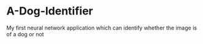 # A-Dog-Identifier
My first neural network application which can identify whether the image is of a dog or not

